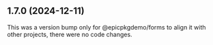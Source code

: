 ## 1.7.0 (2024-12-11)

This was a version bump only for @epicpkgdemo/forms to align it with other projects, there were no code changes.
